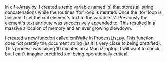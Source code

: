 In clf->Array.py, I created a temp variable named 's' that stores all string
concatenations while the routines 'for' loop is iterated. Once the 'for' loop is
finished, I set the xml element's text to the variable 's'. Previously the element's text
attribute was successively appended to. This resulted in a massive allocaion of
memory and an ever growing slowdown.

I created a new function called xmlWrite in ProcessList.py. This function does
not prettify the document string (as it is very close to being prettified). This process was taking 10 minutes on a Mac i7
laptop. I will want to check, but I can't imagine prettified xml being
operationally critical.

